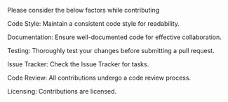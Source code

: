 Please consider the below factors while contributing

Code Style:
Maintain a consistent code style for readability. 

Documentation:
Ensure well-documented code for effective collaboration.

Testing:
Thoroughly test your changes before submitting a pull request. 

Issue Tracker:
Check the Issue Tracker for tasks.

Code Review:
All contributions undergo a code review process.

Licensing:
Contributions are licensed. 
